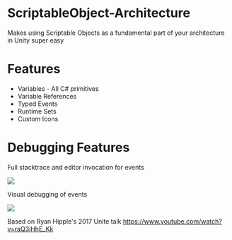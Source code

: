 # ScriptableObject-Architecture
Makes using Scriptable Objects as a fundamental part of your architecture in Unity super easy

# Features
- Variables - All C# primitives
- Variable References
- Typed Events
- Runtime Sets
- Custom Icons

# Debugging Features
Full stacktrace and editor invocation for events

![](https://i.imgur.com/Us01gYA.png)

Visual debugging of events

![](https://i.imgur.com/GPP3aVR.gif)

Based on Ryan Hipple's 2017 Unite talk https://www.youtube.com/watch?v=raQ3iHhE_Kk
